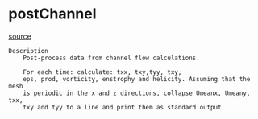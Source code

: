 # postChannel

[source](github.com/OpenFOAM-jp/OpenFOAM-utilities-tutorials-jp/blob/master/v1906/postProcessing/miscellaneous/postChannel/postChannel.C/postChannel.C)

```
Description
    Post-process data from channel flow calculations.

    For each time: calculate: txx, txy,tyy, txy,
    eps, prod, vorticity, enstrophy and helicity. Assuming that the mesh
    is periodic in the x and z directions, collapse Umeanx, Umeany, txx,
    txy and tyy to a line and print them as standard output.


```

